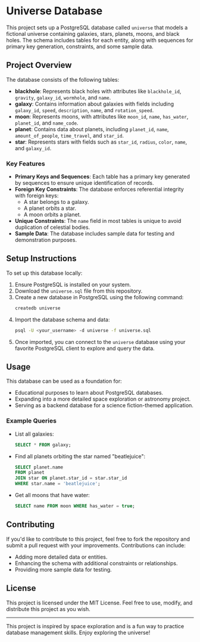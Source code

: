 # Universe Database

This project sets up a PostgreSQL database called `universe` that models a fictional universe containing galaxies, stars, planets, moons, and black holes. The schema includes tables for each entity, along with sequences for primary key generation, constraints, and some sample data.

## Project Overview

The database consists of the following tables:

- **blackhole**: Represents black holes with attributes like `blackhole_id`, `gravity`, `galaxy_id`, `wormhole`, and `name`.
- **galaxy**: Contains information about galaxies with fields including `galaxy_id`, `speed`, `description`, `name`, and `rotation_speed`.
- **moon**: Represents moons, with attributes like `moon_id`, `name`, `has_water`, `planet_id`, and `name_code`.
- **planet**: Contains data about planets, including `planet_id`, `name`, `amount_of_people`, `time_travel`, and `star_id`.
- **star**: Represents stars with fields such as `star_id`, `radius`, `color`, `name`, and `galaxy_id`.

### Key Features

- **Primary Keys and Sequences**: Each table has a primary key generated by sequences to ensure unique identification of records.
- **Foreign Key Constraints**: The database enforces referential integrity with foreign keys:
  - A star belongs to a galaxy.
  - A planet orbits a star.
  - A moon orbits a planet.
- **Unique Constraints**: The `name` field in most tables is unique to avoid duplication of celestial bodies.
- **Sample Data**: The database includes sample data for testing and demonstration purposes.

## Setup Instructions

To set up this database locally:

1. Ensure PostgreSQL is installed on your system.
2. Download the `universe.sql` file from this repository.
3. Create a new database in PostgreSQL using the following command:
   ```bash
   createdb universe
   ```
4. Import the database schema and data:
   ```bash
   psql -U <your_username> -d universe -f universe.sql
   ```
5. Once imported, you can connect to the `universe` database using your favorite PostgreSQL client to explore and query the data.

## Usage

This database can be used as a foundation for:

- Educational purposes to learn about PostgreSQL databases.
- Expanding into a more detailed space exploration or astronomy project.
- Serving as a backend database for a science fiction-themed application.

### Example Queries

- List all galaxies:
  ```sql
  SELECT * FROM galaxy;
  ```

- Find all planets orbiting the star named "beatlejuice":
  ```sql
  SELECT planet.name 
  FROM planet 
  JOIN star ON planet.star_id = star.star_id 
  WHERE star.name = 'beatlejuice';
  ```

- Get all moons that have water:
  ```sql
  SELECT name FROM moon WHERE has_water = true;
  ```

## Contributing

If you'd like to contribute to this project, feel free to fork the repository and submit a pull request with your improvements. Contributions can include:

- Adding more detailed data or entities.
- Enhancing the schema with additional constraints or relationships.
- Providing more sample data for testing.

## License

This project is licensed under the MIT License. Feel free to use, modify, and distribute this project as you wish.

---

This project is inspired by space exploration and is a fun way to practice database management skills. Enjoy exploring the universe!

